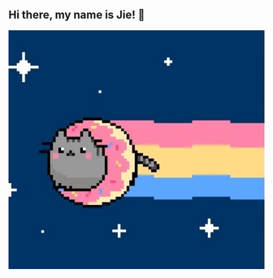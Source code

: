 ## Hi there, my name is Jie! 👋

<p align="center"><img src="https://raw.githubusercontent.com/JSaokaeo/JSaokaeo/refs/heads/main/gif.gif" width="1000"/></p>

<!--
**JSaokaeo/JSaokaeo** is a ✨ _special_ ✨ repository because its `README.md` (this file) appears on your GitHub profile.

Here are some ideas to get you started:

- 🔭 I’m currently working on ...
- 🌱 I’m currently learning ...
- 👯 I’m looking to collaborate on ...
- 🤔 I’m looking for help with ...
- 💬 Ask me about ...
- 📫 How to reach me: ...
- 😄 Pronouns: ...
- ⚡ Fun fact: ...
-->
